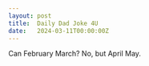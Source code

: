 ```yaml
---
layout: post
title:  Daily Dad Joke 4U
date:   2024-03-11T00:00:00Z
---
```

Can February March? No, but April May.
